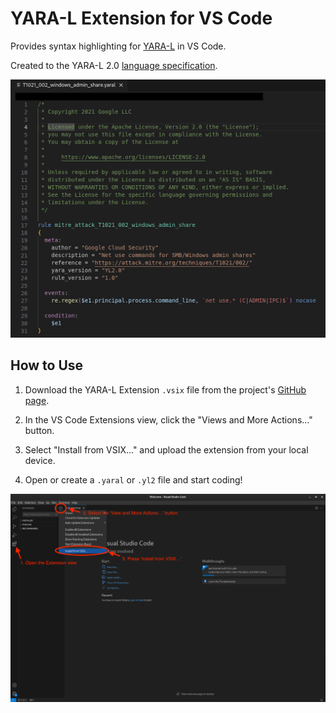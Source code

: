 # YARA-L Extension for VS Code

Provides syntax highlighting for [YARA-L](https://cloud.google.com/chronicle/docs/detection/yara-l-2-0-overview) in VS Code.

Created to the YARA-L 2.0 [language specification](https://cloud.google.com/chronicle/docs/detection/yara-l-2-0-syntax).

![Screenshot Showing Highlights in YARA-L File](https://github.com/chronicle/detection-rules/blob/main/tools/yara-l-extension/images/example.png)

## How to Use

1. Download the YARA-L Extension `.vsix` file from the project's [GitHub page](https://github.com/chronicle/detection-rules/tree/main/tools).

2. In the VS Code Extensions view, click the "Views and More Actions..." button.

3. Select "Install from VSIX..." and upload the extension from your local device.

3. Open or create a `.yaral` or `.yl2` file and start coding!

![Installation Process](https://github.com/chronicle/detection-rules/blob/main/tools/yara-l-extension/images/installation.png)
